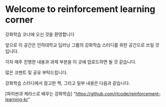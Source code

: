 Welcome to reinforcement learning corner
=================================


강화학습 코너에 오신 것을 환영합니다

앞으로 이 공간은 인하대학교 딥러닝 그룹의 강화학습 스터디를 위한 공간으로 쓰일 것입니다.

각자 매주 진행한 내용과 과제 부분을 이 곳에 업로드하면 될 것 같습니다.

많은 코멘트 및 공유 부탁드립니다.

강화학습 스터디에서 참고한 책, 그리고 일부 내용은 다음과 같습니다.

[파이썬과 케라스로 배우는 강화학습]
"https://github.com/rlcode/reinforcement-learning-kr"

